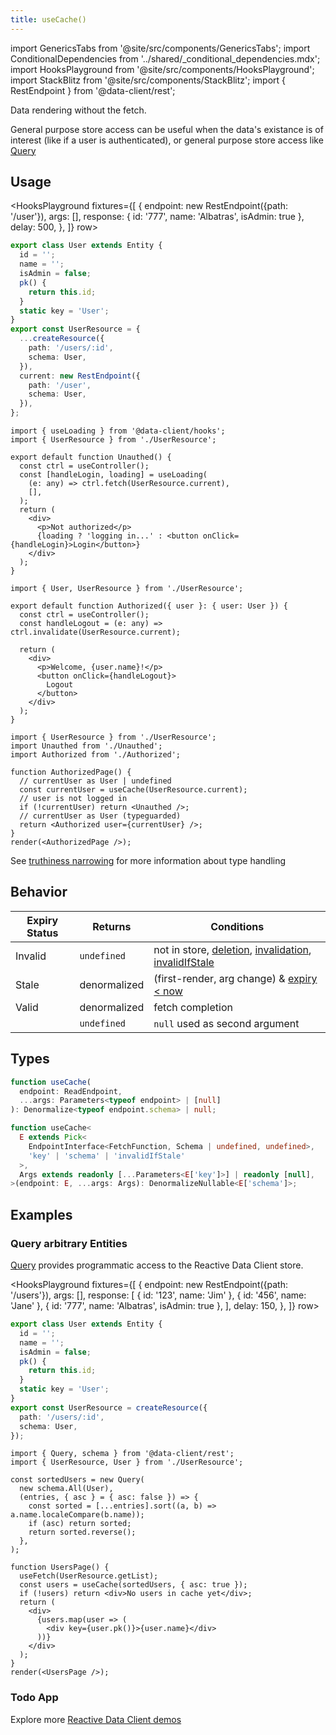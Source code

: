 ```yaml
---
title: useCache()
---
```


<head>
  <title>useCache() - Normalized data store access in React</title>
</head>

import GenericsTabs from '@site/src/components/GenericsTabs';
import ConditionalDependencies from '../shared/\_conditional_dependencies.mdx';
import HooksPlayground from '@site/src/components/HooksPlayground';
import StackBlitz from '@site/src/components/StackBlitz';
import { RestEndpoint } from '@data-client/rest';

Data rendering without the fetch.

General purpose store access can be useful when the data's existance is of interest (like if a user is authenticated),
or general purpose store access like [Query](/rest/api/Query)

## Usage

<HooksPlayground fixtures={[
{
endpoint: new RestEndpoint({path: '/user'}),
args: [],
response: { id: '777', name: 'Albatras', isAdmin: true },
delay: 500,
},
]} row>

```ts title="UserResource" collapsed
export class User extends Entity {
  id = '';
  name = '';
  isAdmin = false;
  pk() {
    return this.id;
  }
  static key = 'User';
}
export const UserResource = {
  ...createResource({
    path: '/users/:id',
    schema: User,
  }),
  current: new RestEndpoint({
    path: '/user',
    schema: User,
  }),
};
```

```tsx title="Unauthed" collapsed
import { useLoading } from '@data-client/hooks';
import { UserResource } from './UserResource';

export default function Unauthed() {
  const ctrl = useController();
  const [handleLogin, loading] = useLoading(
    (e: any) => ctrl.fetch(UserResource.current),
    [],
  );
  return (
    <div>
      <p>Not authorized</p>
      {loading ? 'logging in...' : <button onClick={handleLogin}>Login</button>}
    </div>
  );
}
```

```tsx title="Authorized" collapsed
import { User, UserResource } from './UserResource';

export default function Authorized({ user }: { user: User }) {
  const ctrl = useController();
  const handleLogout = (e: any) => ctrl.invalidate(UserResource.current);

  return (
    <div>
      <p>Welcome, {user.name}!</p>
      <button onClick={handleLogout}>
        Logout
      </button>
    </div>
  );
}
```

```tsx title="Entry"
import { UserResource } from './UserResource';
import Unauthed from './Unauthed';
import Authorized from './Authorized';

function AuthorizedPage() {
  // currentUser as User | undefined
  const currentUser = useCache(UserResource.current);
  // user is not logged in
  if (!currentUser) return <Unauthed />;
  // currentUser as User (typeguarded)
  return <Authorized user={currentUser} />;
}
render(<AuthorizedPage />);
```

</HooksPlayground>

See [truthiness narrowing](https://www.typescriptlang.org/docs/handbook/2/narrowing.html#truthiness-narrowing) for
more information about type handling

## Behavior

| Expiry Status | Returns      | Conditions                                                                                                                                                                   |
| ------------- | ------------ | ---------------------------------------------------------------------------------------------------------------------------------------------------------------------------- |
| Invalid       | `undefined`  | not in store, [deletion](/rest/api/createResource#delete), [invalidation](./Controller.md#invalidate), [invalidIfStale](../concepts/expiry-policy.md#endpointinvalidifstale) |
| Stale         | denormalized | (first-render, arg change) & [expiry &lt; now](../concepts/expiry-policy.md)                                                                                                 |
| Valid         | denormalized | fetch completion                                                                                                                                                             |
|               | `undefined`  | `null` used as second argument                                                                                                                                               |

<ConditionalDependencies hook="useCache" />

## Types

<GenericsTabs>

```typescript
function useCache(
  endpoint: ReadEndpoint,
  ...args: Parameters<typeof endpoint> | [null]
): Denormalize<typeof endpoint.schema> | null;
```

```typescript
function useCache<
  E extends Pick<
    EndpointInterface<FetchFunction, Schema | undefined, undefined>,
    'key' | 'schema' | 'invalidIfStale'
  >,
  Args extends readonly [...Parameters<E['key']>] | readonly [null],
>(endpoint: E, ...args: Args): DenormalizeNullable<E['schema']>;
```

</GenericsTabs>

## Examples

### Query arbitrary Entities

[Query](/rest/api/Query) provides programmatic access to the Reactive Data Client store.

<HooksPlayground fixtures={[
{
endpoint: new RestEndpoint({path: '/users'}),
args: [],
response: [
{ id: '123', name: 'Jim' },
{ id: '456', name: 'Jane' },
{ id: '777', name: 'Albatras', isAdmin: true },
],
delay: 150,
},
]} row>

```ts title="UserResource" collapsed
export class User extends Entity {
  id = '';
  name = '';
  isAdmin = false;
  pk() {
    return this.id;
  }
  static key = 'User';
}
export const UserResource = createResource({
  path: '/users/:id',
  schema: User,
});
```

```tsx title="UsersPage" {15}
import { Query, schema } from '@data-client/rest';
import { UserResource, User } from './UserResource';

const sortedUsers = new Query(
  new schema.All(User),
  (entries, { asc } = { asc: false }) => {
    const sorted = [...entries].sort((a, b) => a.name.localeCompare(b.name));
    if (asc) return sorted;
    return sorted.reverse();
  },
);

function UsersPage() {
  useFetch(UserResource.getList);
  const users = useCache(sortedUsers, { asc: true });
  if (!users) return <div>No users in cache yet</div>;
  return (
    <div>
      {users.map(user => (
        <div key={user.pk()}>{user.name}</div>
      ))}
    </div>
  );
}
render(<UsersPage />);
```

</HooksPlayground>

### Todo App

<StackBlitz app="todo-app" file="src/resources/TodoResource.ts,src/pages/Home/TodoStats.tsx" />

Explore more [Reactive Data Client demos](/demos)
